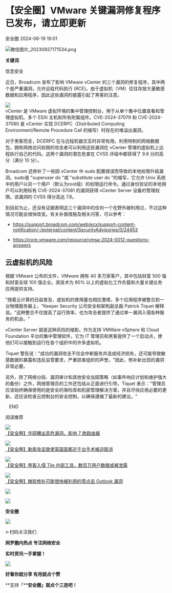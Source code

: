 #  【安全圈】VMware 关键漏洞修复程序已发布，请立即更新   
 安全圈   2024-06-19 19:01  
  
![](https://mmbiz.qpic.cn/sz_mmbiz_png/aBHpjnrGylgOvEXHviaXu1fO2nLov9bZ055v7s8F6w1DD1I0bx2h3zaOx0Mibd5CngBwwj2nTeEbupw7xpBsx27Q/640?wx_fmt=png&from=appmsg "微信图片_20230927171534.png")  
  
  
**关键词**  
  
  
  
信息安全  
  
  
近日，Broadcom 发布了影响 VMware vCenter 的三个漏洞的修复程序，其中两个是严重漏洞，允许远程代码执行 (RCE)。由于虚拟机（VM）往往存放大量敏感数据和应用程序，因此这些漏洞的披露引起了黑客的注意。  
  
![](https://mmbiz.qpic.cn/sz_mmbiz_jpg/aBHpjnrGylg6CkQbGQ0939LQOaXQZfL2rjhmibwemRpvFgOlSiapUicdwLVkjnJfT7uYye77xzOTuHuDh4HYh2e1Q/640?wx_fmt=jpeg&from=appmsg "")  
vCenter 是 VMware 虚拟环境的集中管理控制台，用于从单个集中位置查看和管理虚拟机、多个 ESXi 主机和所有附属组件。CVE-2024-37079 和 CVE-2024-37080 是 vCenter 实现 DCERPC（Distributed Computing Environment/Remote Procedure Call 的缩写）时存在的堆溢出漏洞。  
  
对于黑客而言，DCERPC 在与远程机器交互时非常有用。利用特制的网络数据包，拥有网络访问权限的攻击者可以利用这些漏洞在 vCenter 管理的虚拟机上远程执行自己的代码。这两个漏洞的潜在危害在 CVSS 评级中都获得了 9.8 分的高分（满分 10 分）。  
  
Broadcom 还修补了一些因 vCenter 中 sudo 配置错误而导致的本地权限升级漏洞。sudo是 "superuser do "或 "substitute user do "的缩写，它允许 Unix 系统中的用户以另一个用户（默认为root级）的权限运行命令。通过身份验证的本地用户可以利用标有 CVE-2024-37081 的漏洞获得 vCenter Server 设备的管理权限。该漏洞的 CVSS 得分高达 7.8。  
  
到目前为止，还没有证据表明这三个漏洞中的任何一个在野外被利用过，不过这种情况可能会很快改变。有关补救措施及相关问答，可以参考：  
- https://support.broadcom.com/web/ecx/support-content-notification/-/external/content/SecurityAdvisories/0/24453  
  
- https://core.vmware.com/resource/vmsa-2024-0012-questions-answers  
  
## 云虚拟机的风险  
  
根据 VMware 公布的文件，VMware 拥有 40 多万家客户，其中包括财富 500 强和财富全球 100 强企业。其技术为 80% 以上的虚拟化工作负载和大量关键业务应用提供支持。  
  
"随着云计算的日益普及，虚拟机的使用量也相应激增，多个应用程序被整合到一台物理服务器上，"Keeper Security 公司安全和架构副总裁 Patrick Tiquet 解释说。"这种整合不仅提高了运行效率，也为攻击者提供了通过单一漏洞入侵各种服务的机会。"  
  
vCenter Server 就是这种风险的缩影。作为支持 VMWare vSphere 和 Cloud Foundation 平台的集中管理软件，它为 IT 管理员和黑客提供了一个启动点，使他们可以接触到运行在各个组织中的许多虚拟机。  
  
Tiquet 警告说："成功的漏洞攻击不仅会中断服务并造成经济损失，还可能导致敏感数据的暴露和违反监管要求，严重损害组织的声誉。"因此，修补新出现的漏洞非常必要。  
  
另外，除了网络分段、漏洞审计和其他安全加固策略（如事件响应计划和维护强大的备份）之外，网络管理员的工作还包括从正面进行引导。Tiquet 表示："管理员应该始终确保使用的是安全的保险库和机密管理解决方案，并且尽快应用必要的更新，还应该检查云控制台的安全控制，以确保遵循了最新的建议。"  
  
  
   END    
  
  
阅读推荐  
  
  
![](https://mmbiz.qpic.cn/sz_mmbiz_jpg/aBHpjnrGylg6CkQbGQ0939LQOaXQZfL2iacySs55gAKme74zVrng4BWDD6LPbwZd2euNoElnu7n3MzXdVHiaVmDQ/640?wx_fmt=jpeg "")  
[【安全圈】华硕曝出高危漏洞，影响 7 款路由器](http://mp.weixin.qq.com/s?__biz=MzIzMzE4NDU1OQ==&mid=2652061782&idx=1&sn=e8894306d0de41042737e971d78c8b8a&chksm=f36e6c16c419e5004b19a53b8b3234b933baf78377a98a37f33af00ea578f30b64518a9ab4a8&scene=21#wechat_redirect)  
  
  
  
![](https://mmbiz.qpic.cn/sz_mmbiz_jpg/aBHpjnrGylg6CkQbGQ0939LQOaXQZfL25yNMyR7JgVwKVefdrCH2FicA5KfI8ZJKzl2IDmAaKBtqfnsrS2hTQpA/640?wx_fmt=jpeg "")  
[【安全圈】勒索攻击致使英国首都近千台手术被迫取消](http://mp.weixin.qq.com/s?__biz=MzIzMzE4NDU1OQ==&mid=2652061782&idx=2&sn=2e796e3d62764cf829f9077ec87c5fbf&chksm=f36e6c16c419e5002d7eab7661542b73cc6001b796a745d35747d152a049ee0bdc25dbc2477b&scene=21#wechat_redirect)  
  
  
  
![](https://mmbiz.qpic.cn/sz_mmbiz_jpg/aBHpjnrGylhlUxdWpmlcvwUPZnTYQKbhpFoCgibTicOGk8VxUiaa7jULw6Lo5icEap7jicUVBsrQOfOp6UmgeKibYt3g/640?wx_fmt=jpeg "")  
[【安全圈】黑客入侵 Tile 内部工具，数百万用户数据或被泄露](http://mp.weixin.qq.com/s?__biz=MzIzMzE4NDU1OQ==&mid=2652061782&idx=3&sn=6d01309363b21ab1686b7ddb08b420ce&chksm=f36e6c16c419e500d9b56c4bfa33670f45acb8ea3f949cd9e2181d53f4aeedaa76e20e7056ee&scene=21#wechat_redirect)  
  
  
  
![](https://mmbiz.qpic.cn/sz_mmbiz_jpg/aBHpjnrGylg6CkQbGQ0939LQOaXQZfL2pH6K2PibAjOqpexZoY32ibjZy9eZn5JhOrKGOdlnJfMIG5Aia1mdHOSRQ/640?wx_fmt=jpeg "")  
[【安全圈】微软修补可能很快被利用的零点击 Outlook 漏洞](http://mp.weixin.qq.com/s?__biz=MzIzMzE4NDU1OQ==&mid=2652061782&idx=4&sn=cd9dcd21f22bdec6faab966918bfe055&chksm=f36e6c16c419e5007bfa00c6fe9614a140bf7a0b20266a7c1ea8106c406b27fc916835370d9e&scene=21#wechat_redirect)  
  
  
  
  
  
  
![](https://mmbiz.qpic.cn/mmbiz_gif/aBHpjnrGylgeVsVlL5y1RPJfUdozNyCEft6M27yliapIdNjlcdMaZ4UR4XxnQprGlCg8NH2Hz5Oib5aPIOiaqUicDQ/640?wx_fmt=gif "")  
  
  
  
![](https://mmbiz.qpic.cn/mmbiz_png/aBHpjnrGylgeVsVlL5y1RPJfUdozNyCEDQIyPYpjfp0XDaaKjeaU6YdFae1iagIvFmFb4djeiahnUy2jBnxkMbaw/640?wx_fmt=png "")  
  
**安全圈**  
  
![](https://mmbiz.qpic.cn/mmbiz_gif/aBHpjnrGylgeVsVlL5y1RPJfUdozNyCEft6M27yliapIdNjlcdMaZ4UR4XxnQprGlCg8NH2Hz5Oib5aPIOiaqUicDQ/640?wx_fmt=gif "")  
  
  
←扫码关注我们  
  
**网罗圈内热点 专注网络安全**  
  
**实时资讯一手掌握！**  
  
  
![](https://mmbiz.qpic.cn/mmbiz_gif/aBHpjnrGylgeVsVlL5y1RPJfUdozNyCE3vpzhuku5s1qibibQjHnY68iciaIGB4zYw1Zbl05GQ3H4hadeLdBpQ9wEA/640?wx_fmt=gif "")  
  
**好看你就分享 有用就点个赞**  
  
**支持「****安全圈」就点个三连吧！**  
  
